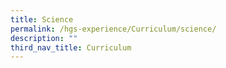 ```yaml
---
title: Science
permalink: /hgs-experience/Curriculum/science/
description: ""
third_nav_title: Curriculum
---
```

